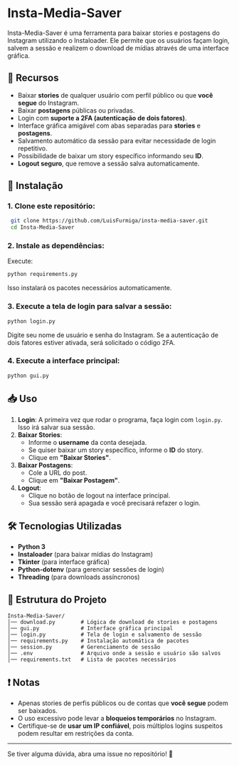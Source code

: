 # Insta-Media-Saver

Insta-Media-Saver é uma ferramenta para baixar stories e postagens do Instagram utilizando o Instaloader. Ele permite que os usuários façam login, salvem a sessão e realizem o download de mídias através de uma interface gráfica.

## 📌 Recursos
- Baixar **stories** de qualquer usuário com perfil público ou que **você segue** do Instagram.
- Baixar **postagens** públicas ou privadas.
- Login com **suporte a 2FA (autenticação de dois fatores)**.
- Interface gráfica amigável com abas separadas para **stories** e **postagens**.
- Salvamento automático da sessão para evitar necessidade de login repetitivo.
- Possibilidade de baixar um story específico informando seu **ID**.
- **Logout seguro**, que remove a sessão salva automaticamente.

## 🚀 Instalação

### 1. Clone este repositório:
```sh
 git clone https://github.com/LuisFurmiga/insta-media-saver.git
 cd Insta-Media-Saver
```

### 2. Instale as dependências:
Execute:
```sh
python requirements.py
```
Isso instalará os pacotes necessários automaticamente.

### 3. Execute a tela de login para salvar a sessão:
```sh
python login.py
```
Digite seu nome de usuário e senha do Instagram. Se a autenticação de dois fatores estiver ativada, será solicitado o código 2FA.

### 4. Execute a interface principal:
```sh
python gui.py
```

## 📥 Uso

1. **Login**: A primeira vez que rodar o programa, faça login com `login.py`. Isso irá salvar sua sessão.
2. **Baixar Stories**:
   - Informe o **username** da conta desejada.
   - Se quiser baixar um story específico, informe o **ID** do story.
   - Clique em **"Baixar Stories"**.
3. **Baixar Postagens**:
   - Cole a URL do post.
   - Clique em **"Baixar Postagem"**.
4. **Logout**:
   - Clique no botão de logout na interface principal.
   - Sua sessão será apagada e você precisará refazer o login.

## 🛠 Tecnologias Utilizadas
- **Python 3**
- **Instaloader** (para baixar mídias do Instagram)
- **Tkinter** (para interface gráfica)
- **Python-dotenv** (para gerenciar sessões de login)
- **Threading** (para downloads assíncronos)

## 📄 Estrutura do Projeto
```
Insta-Media-Saver/
│── download.py        # Lógica de download de stories e postagens
│── gui.py             # Interface gráfica principal
│── login.py           # Tela de login e salvamento de sessão
│── requirements.py    # Instalação automática de pacotes
│── session.py         # Gerenciamento de sessão
│── .env               # Arquivo onde a sessão e usuário são salvos
│── requirements.txt   # Lista de pacotes necessários
```

## ❗ Notas
- Apenas stories de perfis públicos ou de contas que **você segue** podem ser baixados.
- O uso excessivo pode levar a **bloqueios temporários** no Instagram.
- Certifique-se de **usar um IP confiável**, pois múltiplos logins suspeitos podem resultar em restrições da conta.

---
Se tiver alguma dúvida, abra uma issue no repositório! 💪
